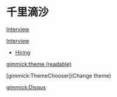 # 千里滴沙

[Interview](interview/hiring-criteria.md)

[Interview]()

  * [Hiring](interview/hiring-criteria.md)


<!-- set a default theme -->
[gimmick:theme (readable)](bootstrap)

<!-- show a theme chooser in the menu bar -->
[gimmick:ThemeChooser](Change theme)

<!-- show comments footer -->
[gimmick:Disqus](markdowniowiki)